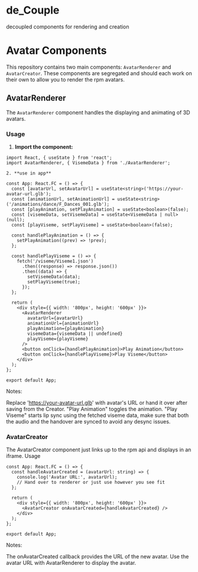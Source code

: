 # de_Couple
 decoupled components for rendering and creation

# Avatar Components

This repository contains two main components: `AvatarRenderer` and `AvatarCreator`. These components are segregated and should each work on their own to allow you to render the rpm avatars.

## AvatarRenderer

The `AvatarRenderer` component handles the displaying and animating of 3D avatars.

### Usage

1. **Import the component:**

```tsx
import React, { useState } from 'react';
import AvatarRenderer, { VisemeData } from './AvatarRenderer';

2. **use in app**

const App: React.FC = () => {
  const [avatarUrl, setAvatarUrl] = useState<string>('https://your-avatar-url.glb');
  const [animationUrl, setAnimationUrl] = useState<string>('/animations/dance/F_Dances_001.glb');
  const [playAnimation, setPlayAnimation] = useState<boolean>(false);
  const [visemeData, setVisemeData] = useState<VisemeData | null>(null);
  const [playViseme, setPlayViseme] = useState<boolean>(false);

  const handlePlayAnimation = () => {
    setPlayAnimation((prev) => !prev);
  };

  const handlePlayViseme = () => {
    fetch('/viseme/Viseme1.json')
      .then((response) => response.json())
      .then((data) => {
        setVisemeData(data);
        setPlayViseme(true);
      });
  };

  return (
    <div style={{ width: '800px', height: '600px' }}>
      <AvatarRenderer
        avatarUrl={avatarUrl}
        animationUrl={animationUrl}
        playAnimation={playAnimation}
        visemeData={visemeData || undefined}
        playViseme={playViseme}
      />
      <button onClick={handlePlayAnimation}>Play Animation</button>
      <button onClick={handlePlayViseme}>Play Viseme</button>
    </div>
  );
};

export default App;
```

Notes:

Replace 'https://your-avatar-url.glb' with avatar's URL or hand it over after saving from the Creator.
"Play Animation" toggles the animation.
"Play Viseme" starts lip sync using the fetched viseme data, make sure that both the audio and the handover are synced to avoid any desync issues.

### AvatarCreator
The AvatarCreator component just links up to the rpm api and displays in an iframe.
Usage

```
const App: React.FC = () => {
  const handleAvatarCreated = (avatarUrl: string) => {
    console.log('Avatar URL:', avatarUrl);
    // Hand over to renderer or just use however you see fit
  };

  return (
    <div style={{ width: '800px', height: '600px' }}>
      <AvatarCreator onAvatarCreated={handleAvatarCreated} />
    </div>
  );
};

export default App;
```
Notes:

The onAvatarCreated callback provides the URL of the new avatar.
Use the avatar URL with AvatarRenderer to display the avatar.
